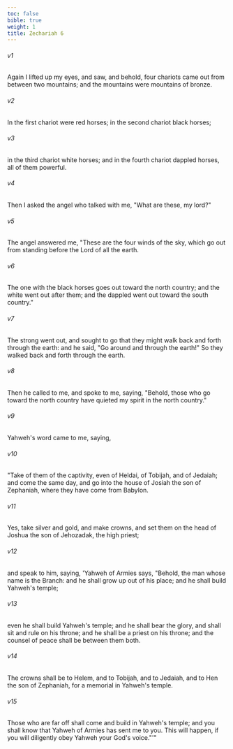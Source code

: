 ```yaml
---
toc: false
bible: true
weight: 1
title: Zechariah 6
---
```




###### v1 
Again I lifted up my eyes, and saw, and behold, four chariots came out from between two mountains; and the mountains were mountains of bronze. 

###### v2 
In the first chariot were red horses; in the second chariot black horses; 

###### v3 
in the third chariot white horses; and in the fourth chariot dappled horses, all of them powerful. 

###### v4 
Then I asked the angel who talked with me, "What are these, my lord?" 

###### v5 
The angel answered me, "These are the four winds of the sky, which go out from standing before the Lord of all the earth. 

###### v6 
The one with the black horses goes out toward the north country; and the white went out after them; and the dappled went out toward the south country." 

###### v7 
The strong went out, and sought to go that they might walk back and forth through the earth: and he said, "Go around and through the earth!" So they walked back and forth through the earth. 

###### v8 
Then he called to me, and spoke to me, saying, "Behold, those who go toward the north country have quieted my spirit in the north country." 

###### v9 
Yahweh's word came to me, saying, 

###### v10 
"Take of them of the captivity, even of Heldai, of Tobijah, and of Jedaiah; and come the same day, and go into the house of Josiah the son of Zephaniah, where they have come from Babylon. 

###### v11 
Yes, take silver and gold, and make crowns, and set them on the head of Joshua the son of Jehozadak, the high priest; 

###### v12 
and speak to him, saying, 'Yahweh of Armies says, "Behold, the man whose name is the Branch: and he shall grow up out of his place; and he shall build Yahweh's temple; 

###### v13 
even he shall build Yahweh's temple; and he shall bear the glory, and shall sit and rule on his throne; and he shall be a priest on his throne; and the counsel of peace shall be between them both. 

###### v14 
The crowns shall be to Helem, and to Tobijah, and to Jedaiah, and to Hen the son of Zephaniah, for a memorial in Yahweh's temple. 

###### v15 
Those who are far off shall come and build in Yahweh's temple; and you shall know that Yahweh of Armies has sent me to you. This will happen, if you will diligently obey Yahweh your God's voice."'"
